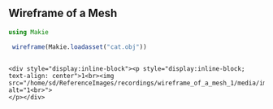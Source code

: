 ## Wireframe of a Mesh

```julia
using Makie

 wireframe(Makie.loadasset("cat.obj"))


```
```@raw html

<div style="display:inline-block"><p style="display:inline-block; text-align: center">1<br><img src="/home/sd/ReferenceImages/recordings/wireframe_of_a_mesh_1/media/image.jpg" alt="1<br>">
</p></div>
```
